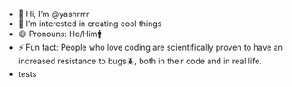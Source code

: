 - 👋 Hi, I’m @yashrrrr
- 👀 I’m interested in creating cool things
- 😄 Pronouns: He/Him🚹
- ⚡ Fun fact: People who love coding are scientifically proven to have an increased resistance to bugs🪲, both in their code and in real life.
- tests
<!---
yashrrrr/yashrrrr is a ✨ special ✨ repository because its `README.md` (this file) appears on your GitHub profile.
You can click the Preview link to take a look at your changes.
--->
